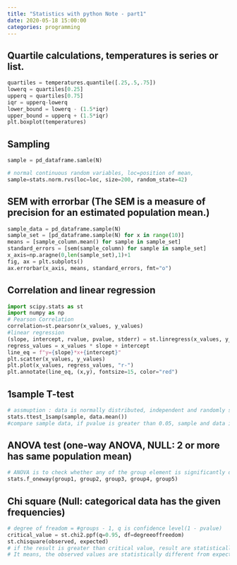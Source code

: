 ```yaml
---
title: "Statistics with python Note - part1"
date: 2020-05-18 15:00:00
categories: programming
---
```


## Quartile calculations, temperatures is series or list.
```python
quartiles = temperatures.quantile([.25,.5,.75])
lowerq = quartiles[0.25]
upperq = quartiles[0.75]
iqr = upperq-lowerq
lower_bound = lowerq - (1.5*iqr)
upper_bound = upperq + (1.5*iqr)
plt.boxplot(temperatures)
```
## Sampling
```python
sample = pd_dataframe.samle(N)
```
```python
# normal continuous random variables, loc=position of mean, 
sample=stats.norm.rvs(loc=loc, size=200, random_state=42)
```
## SEM with errorbar (The SEM is a measure of precision for an estimated population mean.)
```python
sample_data = pd_dataframe.sample(N)
sample_set = [pd_dataframe.sample(N) for x in range(10)]
means = [sample_column.mean() for sample in sample_set]
standard_errors = [sem(sample_column) for sample in sample_set]
x_axis=np.aragne(0,len(sample_set),1)+1
fig, ax = plt.subplots()
ax.errorbar(x_axis, means, standard_errors, fmt="o")
```
## Correlation and linear regression
```python
import scipy.stats as st
import numpy as np
# Pearson Correlation
correlation=st.pearsonr(x_values, y_values)
#linear regression
(slope, intercept, rvalue, pvalue, stderr) = st.linregress(x_values, y_values)
regress_values = x_values * slope + intercept
line_eq = f"y={slope}*x+{intercept}"
plt.scatter(x_values, y_values)
plt.plot(x_values, regress_values, "r-")
plt.annotate(line_eq, (x,y), fontsize=15, color="red")
```
## 1sample T-test
```python
# assmuption : data is normally distributed, independent and randomly sampled.
stats.ttest_1samp(sample, data.mean())
#compare sample data, if pvalue is greater than 0.05, sample and data is not different in mean.
```
## ANOVA test (one-way ANOVA, NULL: 2 or more has same population mean)
```python
# ANOVA is to check whether any of the group element is significantly different than the rest.
stats.f_oneway(group1, group2, group3, group4, group5)
```
## Chi square (Null: categorical data has the given frequencies)
```python
# degree of freadom = #groups - 1, q is confidence level(1 - pvalue)
critical_value = st.chi2.ppf(q=0.95, df=degreeoffreedom)
st.chisquare(observed, expected)
# if the result is greater than critical value, result are statistically significant.
# It means, the observed values are statistically different from expected values.
